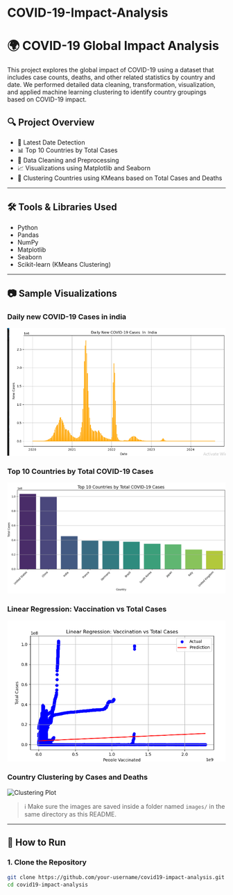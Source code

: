 # COVID-19-Impact-Analysis
# 🌍 COVID-19 Global Impact Analysis

This project explores the global impact of COVID-19 using a dataset that includes case counts, deaths, and other related statistics by country and date. We performed detailed data cleaning, transformation, visualization, and applied machine learning clustering to identify country groupings based on COVID-19 impact.

## 🔍 Project Overview

- 📅 Latest Date Detection
- 📊 Top 10 Countries by Total Cases
- 🧼 Data Cleaning and Preprocessing
- 📈 Visualizations using Matplotlib and Seaborn
- 🤖 Clustering Countries using KMeans based on Total Cases and Deaths

---

## 🛠️ Tools & Libraries Used

- Python
- Pandas
- NumPy
- Matplotlib
- Seaborn
- Scikit-learn (KMeans Clustering)

---

## 📷 Sample Visualizations
### Daily new COVID-19 Cases in india

![Covid-19 Cases](https://github.com/mehtaricha-23/COVID-19-Impact-Analysis/blob/main/Images/Daily%20New%20COVID-19.png)

### Top 10 Countries by Total COVID-19 Cases

![Top 10 Countries Plot](https://github.com/mehtaricha-23/COVID-19-Impact-Analysis/blob/main/Images/Top%2010%20Countries.png)

###  Linear Regression: Vaccination vs Total Cases

![Linear Regression](https://github.com/mehtaricha-23/COVID-19-Impact-Analysis/blob/main/Images/Linear%20Regression.png)

### Country Clustering by Cases and Deaths

![Clustering Plot](ihttps://github.com/mehtaricha-23/COVID-19-Impact-Analysis/blob/main/Images/Clustering%20Countries.png)

> ℹ️ Make sure the images are saved inside a folder named `images/` in the same directory as this README.

---

## 🧪 How to Run

### 1. Clone the Repository

```bash
git clone https://github.com/your-username/covid19-impact-analysis.git
cd covid19-impact-analysis
